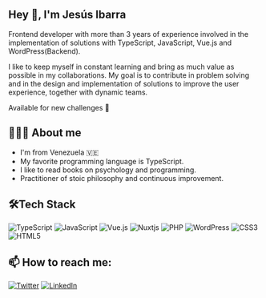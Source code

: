 ## Hey 👋, I'm Jesús Ibarra

Frontend developer with more than 3 years of experience involved in the implementation of solutions with TypeScript, JavaScript, Vue.js and WordPress(Backend). 

I like to keep myself in constant learning and bring as much value as possible in my collaborations. My goal is to contribute in problem solving and in the design and implementation of solutions to improve the user experience, together with dynamic teams.

Available for new challenges 🚀

## 👨🏻‍💻 About me
* I'm from Venezuela 🇻🇪
* My favorite programming language is TypeScript.
* I like to read books on psychology and programming.
* Practitioner of stoic philosophy and continuous improvement.


## 🛠️Tech Stack
![TypeScript](https://img.shields.io/badge/typescript-%23007ACC.svg?style=for-the-badge&logo=typescript&logoColor=white)
![JavaScript](https://img.shields.io/badge/javascript-%23323330.svg?style=for-the-badge&logo=javascript&logoColor=%23F7DF1E)
![Vue.js](https://img.shields.io/badge/vuejs-%2335495e.svg?style=for-the-badge&logo=vuedotjs&logoColor=%234FC08D)
![Nuxtjs](https://img.shields.io/badge/Nuxt-002E3B?style=for-the-badge&logo=nuxtdotjs&logoColor=#00DC82)
![PHP](https://img.shields.io/badge/php-%23777BB4.svg?style=for-the-badge&logo=php&logoColor=white)
![WordPress](https://img.shields.io/badge/WordPress-%23117AC9.svg?style=for-the-badge&logo=WordPress&logoColor=white)
![CSS3](https://img.shields.io/badge/css3-%231572B6.svg?style=for-the-badge&logo=css3&logoColor=white)
![HTML5](https://img.shields.io/badge/html5-%23E34F26.svg?style=for-the-badge&logo=html5&logoColor=white)

## 📫 How to reach me:
[![Twitter](https://img.shields.io/badge/Twitter-%231DA1F2.svg?style=for-the-badge&logo=Twitter&logoColor=white)](https://twitter.com/jesusmanuelir)
[![LinkedIn](https://img.shields.io/badge/linkedin-%230077B5.svg?style=for-the-badge&logo=linkedin&logoColor=white)](https://linkedin.com/in/jesusmanuelir)
